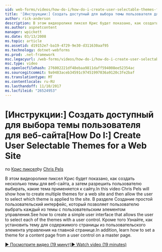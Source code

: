 ```yaml
---
uid: web-forms/videos/how-do-i/how-do-i-create-user-selectable-themes-for-a-web-site
title: '[Инструкции:] Создать доступный для выбора темы пользователя для веб-сайта | Документы Microsoft'
author: rick-anderson
description: В этом видеоролике пиксел Крис будет показано, как создать несколько темы для веб-сайта, а затем разрешить пользователю выбирать, какие тема применяется к сайту. В разделе как...
ms.author: aspnetcontent
manager: wpickett
ms.date: 03/13/2008
ms.topic: article
ms.assetid: d19152e7-ba19-4729-9e30-d311630aaf95
ms.technology: dotnet-webforms
ms.prod: .net-framework
msc.legacyurl: /web-forms/videos/how-do-i/how-do-i-create-user-selectable-themes-for-a-web-site
msc.type: video
ms.openlocfilehash: 276002221df48ebaa9811daff594008ee52354ac
ms.sourcegitcommit: 9a9483aceb34591c97451997036a9120c3fe2baf
ms.translationtype: MT
ms.contentlocale: ru-RU
ms.lasthandoff: 11/10/2017
ms.locfileid: "26524953"
---
```

<a name="how-do-i-create-user-selectable-themes-for-a-web-site"></a><span data-ttu-id="53f81-104">[Инструкции:] Создать доступный для выбора темы пользователя для веб-сайта</span><span class="sxs-lookup"><span data-stu-id="53f81-104">[How Do I:] Create User Selectable Themes for a Web Site</span></span>
====================
<span data-ttu-id="53f81-105">по [Крис пиксел](https://twitter.com/chrispels)</span><span class="sxs-lookup"><span data-stu-id="53f81-105">by [Chris Pels](https://twitter.com/chrispels)</span></span>

<span data-ttu-id="53f81-106">В этом видеоролике пиксел Крис будет показано, как создать несколько темы для веб-сайта, а затем разрешить пользователю выбирать, какие тема применяется к сайту.</span><span class="sxs-lookup"><span data-stu-id="53f81-106">In this video Chris Pels will show how to create multiple themes for a web site and then allow the user to select which theme is applied to the site.</span></span> <span data-ttu-id="53f81-107">В разделе Создание простой пользовательский интерфейс, который позволяет пользователю выбрать каждый из темы с пользовательским элементом управления.</span><span class="sxs-lookup"><span data-stu-id="53f81-107">See how to create a simple user interface that allows the user to select each of the themes with a user control.</span></span> <span data-ttu-id="53f81-108">Кроме того Узнайте, как установить тему для содержимого страницы из пользовательского элемента управления на главной странице.</span><span class="sxs-lookup"><span data-stu-id="53f81-108">In addition, learn how to set a theme for a content page from a user control on a master page.</span></span>

[<span data-ttu-id="53f81-109">&#9654; Посмотрите видео (19 минут)</span><span class="sxs-lookup"><span data-stu-id="53f81-109">&#9654; Watch video (19 minutes)</span></span>](https://channel9.msdn.com/Blogs/ASP-NET-Site-Videos/how-do-i-create-user-selectable-themes-for-a-web-site)
